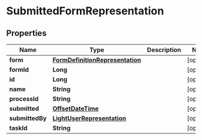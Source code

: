 
# SubmittedFormRepresentation

## Properties
Name | Type | Description | Notes
------------ | ------------- | ------------- | -------------
**form** | [**FormDefinitionRepresentation**](FormDefinitionRepresentation.md) |  |  [optional]
**formId** | **Long** |  |  [optional]
**id** | **Long** |  |  [optional]
**name** | **String** |  |  [optional]
**processId** | **String** |  |  [optional]
**submitted** | [**OffsetDateTime**](OffsetDateTime.md) |  |  [optional]
**submittedBy** | [**LightUserRepresentation**](LightUserRepresentation.md) |  |  [optional]
**taskId** | **String** |  |  [optional]



